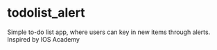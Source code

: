 # todolist_alert
Simple to-do list app, where users can key in new items through alerts. Inspired by IOS Academy 
